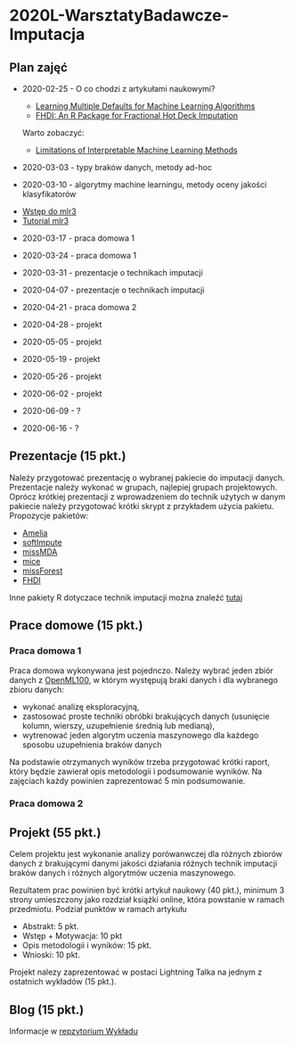 # 2020L-WarsztatyBadawcze-Imputacja

## Plan zajęć
* 2020-02-25 - O co chodzi z artykułami naukowymi?
    - [Learning Multiple Defaults for Machine Learning Algorithms](https://arxiv.org/pdf/1811.09409.pdf) 
    - [FHDI: An R Package for Fractional Hot Deck Imputation](https://journal.r-project.org/archive/2018/RJ-2018-020/RJ-2018-020.pdf)
    
    Warto zobaczyć:
    - [Limitations of Interpretable Machine Learning Methods](https://compstat-lmu.github.io/iml_methods_limitations/)

* 2020-03-03 - typy braków danych, metody ad-hoc
   
* 2020-03-10 - algorytmy machine learningu, metody oceny jakości klasyfikatorów

 - [Wstęp do mlr3](https://mlr3.mlr-org.com/reference/index.html)
 - [Tutorial mlr3](https://mlr3book.mlr-org.com/introduction.html)

* 2020-03-17 - praca domowa 1

* 2020-03-24 - praca domowa 1

* 2020-03-31 - prezentacje o technikach imputacji 

* 2020-04-07 - prezentacje o technikach imputacji

* 2020-04-21 - praca domowa 2

* 2020-04-28 - projekt

* 2020-05-05 - projekt

* 2020-05-19 - projekt

* 2020-05-26 - projekt

* 2020-06-02 - projekt

* 2020-06-09 - ?

* 2020-06-16 - ?

## Prezentacje (15 pkt.)


Należy przygotować prezentację o wybranej pakiecie do imputacji danych. Prezentacje należy wykonać w grupach, najlepiej grupach projektowych. Oprócz krótkiej prezentacji z wprowadzeniem do technik użytych w danym pakiecie należy przygotować krótki skrypt z przykładem użycia pakietu. Propozycje pakietów:
- [Amelia](https://cran.r-project.org/web/packages/Amelia/index.html)
- [softImpute](https://cran.r-project.org/web/packages/softImpute/index.html)
- [missMDA](https://cran.r-project.org/web/packages/missMDA/index.html)
- [mice](https://cran.r-project.org/web/packages/mice/index.html)
- [missForest](https://cran.r-project.org/web/packages/missForest/index.html)
- [FHDI](https://cran.r-project.org/web/packages/FHDI/index.html)

Inne pakiety R dotyczace technik imputacji można znaleźć [tutaj](https://cran.r-project.org/web/views/MissingData.html)


## Prace domowe (15 pkt.)

### Praca domowa 1 
Praca domowa wykonywana jest pojednczo. 
Należy wybrać jeden zbiór danych z [OpenML100](https://www.openml.org/search?q=tags.tag%3AOpenML100&type=data&table=1&size=100), w którym występują braki danych i dla wybranego zbioru danych:

- wykonać analizę eksploracyjną,
- zastosować proste techniki obróbki brakujących danych (usunięcie kolumn, wierszy, uzupełnienie średnią lub medianą),
- wytrenować jeden algorytm uczenia maszynowego dla każdego sposobu uzupełnienia braków danych

Na podstawie otrzymanych wyników trzeba przygotować krótki raport, który będzie zawierał opis metodologii i podsumowanie wyników. Na zajęciach każdy powinien zaprezentować 5 min podsumowanie.

### Praca domowa 2


## Projekt (55 pkt.)
Celem projektu jest wykonanie analizy porówanwczej dla różnych zbiorów danych z brakującymi danymi jakości działania różnych technik imputacji braków danych i różnych algorytmów uczenia maszynowego.

Rezultatem prac powinien być krótki artykuł naukowy (40 pkt.), minimum 3 strony umieszczony jako rozdział książki online, która powstanie w ramach przedmiotu. Podział punktów w ramach artykułu
* Abstrakt: 5 pkt.
* Wstęp + Motywacja: 10 pkt
* Opis metodologii i wyników: 15 pkt.
* Wnioski: 10 pkt.

Projekt nalezy zaprezentować w postaci Lightning Talka na jednym z ostatnich wykładów (15 pkt.).


## Blog (15 pkt.)
Informacje w [repzytorium Wykładu](https://github.com/mini-pw/2020L-WarsztatyBadawcze)
